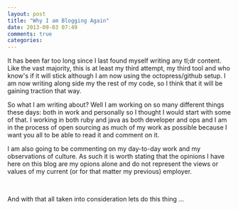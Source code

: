 ```yaml
---
layout: post
title: "Why I am Blogging Again"
date: 2013-09-03 07:49
comments: true
categories: 
---
```


It has been far too long since I last found myself writing any tl;dr content. Like the vast majority, this is at least my third attempt, my third tool and who know's if it will stick although I am now using the octopress/github setup. I am now writing along side my the rest of my code, so I think that it will be gaining traction that way.

So what I am writing about? Well I am working on so many different things these days: both in work and personally so I thought I would start with some of that. I working in both ruby and java as both developer and ops and I am in the process of open sourcing as much of my work as possible because I want you all to be able to read it and comment on it.

I am also going to be commenting on my day-to-day work and my observations of culture. As such it is worth stating that the opinions I have here on this blog are my opions alone and do not represent the views or values of my current (or for that matter my previous) employer.

<br/>

And with that all taken into consideration lets do this thing …

